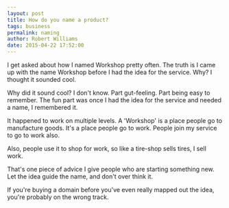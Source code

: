 ```yaml
---
layout: post
title: How do you name a product?
tags: business
permalink: naming
author: Robert Williams
date: 2015-04-22 17:52:00
---
```

I get asked about how I named Workshop pretty often. The truth is I came up with the name Workshop before I had the idea for the service. Why? I thought it sounded cool.

Why did it sound cool? I don't know. Part gut-feeling. Part being easy to remember. The fun part was once I had the idea for the service and needed a name, I remembered it. 

It happened to work on multiple levels. A 'Workshop' is a place people go to manufacture goods. It's a place people go to work. People join my service to go to work also.

Also, people use it to shop for work, so like a tire-shop sells tires, I sell work.

That's one piece of advice I give people who are starting something new. Let the idea guide the name, and don't over think it.

If you're buying a domain before you've even really mapped out the idea, you're probably on the wrong track.